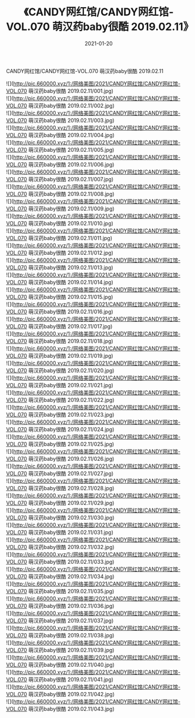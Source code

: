 ﻿---
layout: post
title:  《CANDY网红馆/CANDY网红馆-VOL.070 萌汉药baby很酷 2019.02.11》
date:   2021-01-20
img: http://pic.660000.xyz/1:/网络美图/2021/CANDY网红馆/CANDY网红馆-VOL.070 萌汉药baby很酷 2019.02.11/000.jpg
categories: [美女, 清纯, 唯美]
---

CANDY网红馆/CANDY网红馆-VOL.070 萌汉药baby很酷 2019.02.11

 ![](http://pic.660000.xyz/1:/网络美图/2021/CANDY网红馆/CANDY网红馆-VOL.070 萌汉药baby很酷 2019.02.11/001.jpg) <br>![](http://pic.660000.xyz/1:/网络美图/2021/CANDY网红馆/CANDY网红馆-VOL.070 萌汉药baby很酷 2019.02.11/002.jpg) <br>![](http://pic.660000.xyz/1:/网络美图/2021/CANDY网红馆/CANDY网红馆-VOL.070 萌汉药baby很酷 2019.02.11/003.jpg) <br>![](http://pic.660000.xyz/1:/网络美图/2021/CANDY网红馆/CANDY网红馆-VOL.070 萌汉药baby很酷 2019.02.11/004.jpg) <br>![](http://pic.660000.xyz/1:/网络美图/2021/CANDY网红馆/CANDY网红馆-VOL.070 萌汉药baby很酷 2019.02.11/005.jpg) <br>![](http://pic.660000.xyz/1:/网络美图/2021/CANDY网红馆/CANDY网红馆-VOL.070 萌汉药baby很酷 2019.02.11/006.jpg) <br>![](http://pic.660000.xyz/1:/网络美图/2021/CANDY网红馆/CANDY网红馆-VOL.070 萌汉药baby很酷 2019.02.11/007.jpg) <br>![](http://pic.660000.xyz/1:/网络美图/2021/CANDY网红馆/CANDY网红馆-VOL.070 萌汉药baby很酷 2019.02.11/008.jpg) <br>![](http://pic.660000.xyz/1:/网络美图/2021/CANDY网红馆/CANDY网红馆-VOL.070 萌汉药baby很酷 2019.02.11/009.jpg) <br>![](http://pic.660000.xyz/1:/网络美图/2021/CANDY网红馆/CANDY网红馆-VOL.070 萌汉药baby很酷 2019.02.11/010.jpg) <br>![](http://pic.660000.xyz/1:/网络美图/2021/CANDY网红馆/CANDY网红馆-VOL.070 萌汉药baby很酷 2019.02.11/011.jpg) <br>![](http://pic.660000.xyz/1:/网络美图/2021/CANDY网红馆/CANDY网红馆-VOL.070 萌汉药baby很酷 2019.02.11/012.jpg) <br>![](http://pic.660000.xyz/1:/网络美图/2021/CANDY网红馆/CANDY网红馆-VOL.070 萌汉药baby很酷 2019.02.11/013.jpg) <br>![](http://pic.660000.xyz/1:/网络美图/2021/CANDY网红馆/CANDY网红馆-VOL.070 萌汉药baby很酷 2019.02.11/014.jpg) <br>![](http://pic.660000.xyz/1:/网络美图/2021/CANDY网红馆/CANDY网红馆-VOL.070 萌汉药baby很酷 2019.02.11/015.jpg) <br>![](http://pic.660000.xyz/1:/网络美图/2021/CANDY网红馆/CANDY网红馆-VOL.070 萌汉药baby很酷 2019.02.11/016.jpg) <br>![](http://pic.660000.xyz/1:/网络美图/2021/CANDY网红馆/CANDY网红馆-VOL.070 萌汉药baby很酷 2019.02.11/017.jpg) <br>![](http://pic.660000.xyz/1:/网络美图/2021/CANDY网红馆/CANDY网红馆-VOL.070 萌汉药baby很酷 2019.02.11/018.jpg) <br>![](http://pic.660000.xyz/1:/网络美图/2021/CANDY网红馆/CANDY网红馆-VOL.070 萌汉药baby很酷 2019.02.11/019.jpg) <br>![](http://pic.660000.xyz/1:/网络美图/2021/CANDY网红馆/CANDY网红馆-VOL.070 萌汉药baby很酷 2019.02.11/020.jpg) <br>![](http://pic.660000.xyz/1:/网络美图/2021/CANDY网红馆/CANDY网红馆-VOL.070 萌汉药baby很酷 2019.02.11/021.jpg) <br>![](http://pic.660000.xyz/1:/网络美图/2021/CANDY网红馆/CANDY网红馆-VOL.070 萌汉药baby很酷 2019.02.11/022.jpg) <br>![](http://pic.660000.xyz/1:/网络美图/2021/CANDY网红馆/CANDY网红馆-VOL.070 萌汉药baby很酷 2019.02.11/023.jpg) <br>![](http://pic.660000.xyz/1:/网络美图/2021/CANDY网红馆/CANDY网红馆-VOL.070 萌汉药baby很酷 2019.02.11/024.jpg) <br>![](http://pic.660000.xyz/1:/网络美图/2021/CANDY网红馆/CANDY网红馆-VOL.070 萌汉药baby很酷 2019.02.11/025.jpg) <br>![](http://pic.660000.xyz/1:/网络美图/2021/CANDY网红馆/CANDY网红馆-VOL.070 萌汉药baby很酷 2019.02.11/026.jpg) <br>![](http://pic.660000.xyz/1:/网络美图/2021/CANDY网红馆/CANDY网红馆-VOL.070 萌汉药baby很酷 2019.02.11/027.jpg) <br>![](http://pic.660000.xyz/1:/网络美图/2021/CANDY网红馆/CANDY网红馆-VOL.070 萌汉药baby很酷 2019.02.11/028.jpg) <br>![](http://pic.660000.xyz/1:/网络美图/2021/CANDY网红馆/CANDY网红馆-VOL.070 萌汉药baby很酷 2019.02.11/029.jpg) <br>![](http://pic.660000.xyz/1:/网络美图/2021/CANDY网红馆/CANDY网红馆-VOL.070 萌汉药baby很酷 2019.02.11/030.jpg) <br>![](http://pic.660000.xyz/1:/网络美图/2021/CANDY网红馆/CANDY网红馆-VOL.070 萌汉药baby很酷 2019.02.11/031.jpg) <br>![](http://pic.660000.xyz/1:/网络美图/2021/CANDY网红馆/CANDY网红馆-VOL.070 萌汉药baby很酷 2019.02.11/032.jpg) <br>![](http://pic.660000.xyz/1:/网络美图/2021/CANDY网红馆/CANDY网红馆-VOL.070 萌汉药baby很酷 2019.02.11/033.jpg) <br>![](http://pic.660000.xyz/1:/网络美图/2021/CANDY网红馆/CANDY网红馆-VOL.070 萌汉药baby很酷 2019.02.11/034.jpg) <br>![](http://pic.660000.xyz/1:/网络美图/2021/CANDY网红馆/CANDY网红馆-VOL.070 萌汉药baby很酷 2019.02.11/035.jpg) <br>![](http://pic.660000.xyz/1:/网络美图/2021/CANDY网红馆/CANDY网红馆-VOL.070 萌汉药baby很酷 2019.02.11/036.jpg) <br>![](http://pic.660000.xyz/1:/网络美图/2021/CANDY网红馆/CANDY网红馆-VOL.070 萌汉药baby很酷 2019.02.11/037.jpg) <br>![](http://pic.660000.xyz/1:/网络美图/2021/CANDY网红馆/CANDY网红馆-VOL.070 萌汉药baby很酷 2019.02.11/038.jpg) <br>![](http://pic.660000.xyz/1:/网络美图/2021/CANDY网红馆/CANDY网红馆-VOL.070 萌汉药baby很酷 2019.02.11/039.jpg) <br>![](http://pic.660000.xyz/1:/网络美图/2021/CANDY网红馆/CANDY网红馆-VOL.070 萌汉药baby很酷 2019.02.11/040.jpg) <br>![](http://pic.660000.xyz/1:/网络美图/2021/CANDY网红馆/CANDY网红馆-VOL.070 萌汉药baby很酷 2019.02.11/041.jpg) <br>![](http://pic.660000.xyz/1:/网络美图/2021/CANDY网红馆/CANDY网红馆-VOL.070 萌汉药baby很酷 2019.02.11/042.jpg) <br>![](http://pic.660000.xyz/1:/网络美图/2021/CANDY网红馆/CANDY网红馆-VOL.070 萌汉药baby很酷 2019.02.11/043.jpg) <br>